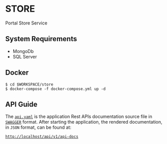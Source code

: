# STORE

Portal Store Service

## System Requirements

- MongoDb
- SQL Server

## Docker

```
$ cd $WORKSPACE/store
$ docker-compose -f docker-compose.yml up -d
```

## API Guide

The [`api.yaml`](api/src/main/resources/docs/swaggger/v1/api.yaml) is the application Rest APIs documentation source file in
[`SWAGGER`](https://swagger.io/solutions/api-documentation/) format.
After starting the application, the rendered documentation, in `JSON` format, can be found at:

[`http://localhost/api/v1/api-docs`](http://localhost/api/v1/api-docs)